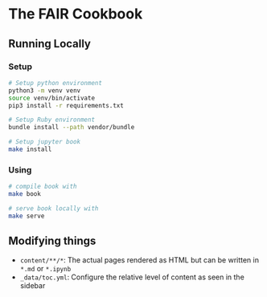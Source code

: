 # The FAIR Cookbook

## Running Locally

### Setup
```bash
# Setup python environment
python3 -m venv venv
source venv/bin/activate
pip3 install -r requirements.txt

# Setup Ruby environment
bundle install --path vendor/bundle

# Setup jupyter book
make install
```

### Using
```bash
# compile book with
make book

# serve book locally with
make serve
```

## Modifying things

- `content/**/*`: The actual pages rendered as HTML but can be written in `*.md` or `*.ipynb`
- `_data/toc.yml`: Configure the relative level of content as seen in the sidebar

